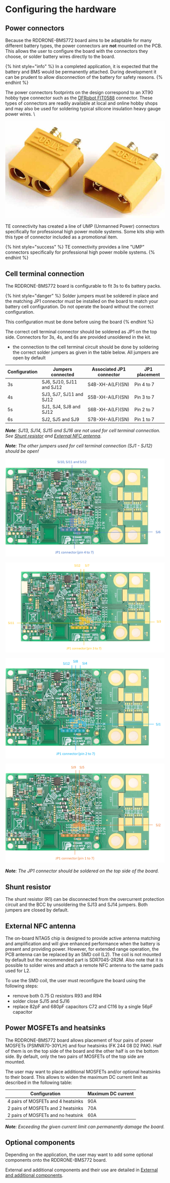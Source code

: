 # Configuring the hardware

## Power connectors

Because the RDDRONE-BMS772 board aims to be adaptable for many different battery types, the power connectors are **not** mounted on the PCB. This allows the user to configure the board with the connectors they choose, or solder battery wires directly to the board.&#x20;

{% hint style="info" %}
In a completed application, it is expected that the battery and BMS would be permanently attached. During development it can be prudent to allow disconnection of the battery for safety reasons.
{% endhint %}

The power connectors footprints on the design correspond to an XT90 hobby type connector such as the [DFRobot FIT0588](https://eu.mouser.com/ProductDetail/DFRobot/FIT0588?qs=w%2Fv1CP2dgqqgLwNcYqYWgQ%3D%3D) connector. These types of connectors are readily available at local and online hobby shops and may also be used for soldering typical silicone insulation heavy gauge power wires. \


![Optional XT90 Style Power connector](<../../../.gitbook/assets/image (3) (1).png>)

TE connectivity has created a line of UMP (Unmanned Power) connectors specifically for professional high power mobile systems. Some kits ship with this type of connector included as a promotional item.

{% hint style="success" %}
TE connectivity provides a line "UMP" connectors specifically for professional high power mobile systems.
{% endhint %}

## Cell terminal connection

The RDDRONE-BMS772 board is configurable to fit 3s to 6s battery packs.&#x20;

{% hint style="danger" %}
Solder jumpers must be soldered in place and the matching JP1 connector must be installed on the board to match your battery cell configuration. Do not operate the board without the correct configuration.&#x20;

This configuration must be done before using the board
{% endhint %}

The correct cell terminal connector should be soldered as JP1 on the top side. Connectors for 3s, 4s, and 6s are provided unsoldered in the kit.

* the connection to the cell terminal circuit should be done by soldering the correct solder jumpers as given in the table below. All jumpers are open by default

| Configuration | Jumpers connected        | Associated JP1 connector | JP1 placement |
| ------------- | ------------------------ | ------------------------ | ------------- |
| 3s            | SJ6, SJ10, SJ11 and SJ12 | S4B-XH-A(LF)(SN)         | Pin 4 to 7    |
| 4s            | SJ3, SJ7, SJ11 and SJ12  | S5B-XH-A(LF)(SN)         | Pin 3 to 7    |
| 5s            | SJ1, SJ4, SJ8 and SJ12   | S6B-XH-A(LF)(SN)         | Pin 2 to 7    |
| 6s            | SJ2, SJ5 and SJ9         | S7B-XH-A(LF)(SN)         | Pin 1 to 7    |

_**Note**: SJ13, SJ14, SJ15 and SJ16 are not used for cell terminal connection. See_ [_Shunt resistor_](./#shunt-resistor) _and_ [_External NFC antenna_](./#external-nfc-antenna)_._

_**Note**: The other jumpers used for cell terminal connection (SJ1 - SJ12) should be open!_&#x20;

![RDDRONE-BMS772 configuration for 3s (bottom view)](<../../../.gitbook/assets/image (22).png>)

![RDDRONE-BMS772 configuration for 4s (bottom view)](<../../../.gitbook/assets/image (23).png>)

![RDDRONE-BMS772 configuration for 5s (bottom view)](<../../../.gitbook/assets/image (24).png>)

![RDDRONE-BMS772 configuration for 6s (bottom view)](<../../../.gitbook/assets/image (25).png>)

_**Note**: The JP1 connector should be soldered on the top side of the board._

## Shunt resistor

The shunt resistor (R1) can be disconnected from the overcurrent protection circuit and the BCC by unsoldering the SJ13 and SJ14 jumpers. Both jumpers are closed by default.

## External NFC antenna

The on-board NTAG5 chip is designed to provide active antenna matching and amplification and will give enhanced performance when the battery is present and providing power. However, for extended range operation, the PCB antenna can be replaced by an SMD coil (L2). The coil is not mounted by default but the recommended part is SDR7045-2R2M. Also note that it is possible to solder wires and attach a remote NFC antenna to the same pads used for L2.

To use the SMD coil, the user must reconfigure the board using the following steps:

* remove both 0.75 Ω resistors R93 and R94
* solder close SJ15 and SJ16
* replace 82pF and 680pF capacitors C72 and C116 by a single 56pF capacitor

## Power MOSFETs and heatsinks

The RDDRONE-BMS772 board allows placement of four pairs of power MOSFETs (PSMNR70-30YLH) and four heatsinks (FK 244 08 D2 PAK). Half of them is on the top side of the board and the other half is on the bottom side. By default, only the two pairs of MOSFETs of the top side are mounted.

The user may want to place additional MOSFETs and/or optional heatsinks to their board. This allows to widen the maximum DC current limit as described in the following table:

| Configuration                      | Maximum DC current |
| ---------------------------------- | ------------------ |
| 4 pairs of MOSFETs and 4 heatsinks | 90A                |
| 2 pairs of MOSFETs and 2 heatsinks | 70A                |
| 2 pairs of MOSFETs and no heatsink | 60A                |

_**Note**: Exceeding the given current limit can permanently damage the board._

## Optional components

Depending on the application, the user may want to add some optional components onto the RDDRONE-BMS772 board.

External and additional components and their use are detailed in [External and additional components](../../getting-to-know-the-hardware/board-components.md#external-and-additional-components).
